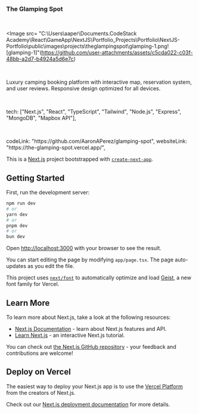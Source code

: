 <h3>
  The Glamping Spot
</h3>
<br>

<Image src=
"C:\Users\aaper\Documents\.CodeStack Academy\React\GameApp\NextJS\Portfolio_Projects\Portfolio\NextJS-Portfolio\public\images\projects\theglampingspot\glamping-1.png![glamping-1]"(https://github.com/user-attachments/assets/c5cda022-c03f-48bb-a2d7-b4924a5d6e7c)

<br>
<p class="text-gray-300 text-sm sm:text-base mb-6 flex-1 line-clamp-5">
  Luxury camping booking platform with interactive map, reservation system, and user reviews. Responsive design optimized for all devices.
</p>
<br>
<p class="text-gray-300 text-sm sm:text-base mb-6 flex-1 line-clamp-5">
 tech: ["Next.js", "React", "TypeScript", "Tailwind", "Node.js", "Express", "MongoDB", "Mapbox API"],
</p>
<br>
<p class="text-gray-300 text-sm sm:text-base mb-6 flex-1 line-clamp-5">
  codeLink: "https://github.com/AaronAPerez/glamping-spot",
    websiteLink: "https://the-glamping-spot.vercel.app/",
</p>


This is a [Next.js](https://nextjs.org) project bootstrapped with [`create-next-app`](https://nextjs.org/docs/app/api-reference/cli/create-next-app).

## Getting Started

First, run the development server:

```bash
npm run dev
# or
yarn dev
# or
pnpm dev
# or
bun dev
```

Open [http://localhost:3000](http://localhost:3000) with your browser to see the result.

You can start editing the page by modifying `app/page.tsx`. The page auto-updates as you edit the file.

This project uses [`next/font`](https://nextjs.org/docs/app/building-your-application/optimizing/fonts) to automatically optimize and load [Geist](https://vercel.com/font), a new font family for Vercel.

## Learn More

To learn more about Next.js, take a look at the following resources:

- [Next.js Documentation](https://nextjs.org/docs) - learn about Next.js features and API.
- [Learn Next.js](https://nextjs.org/learn) - an interactive Next.js tutorial.

You can check out [the Next.js GitHub repository](https://github.com/vercel/next.js) - your feedback and contributions are welcome!

## Deploy on Vercel

The easiest way to deploy your Next.js app is to use the [Vercel Platform](https://vercel.com/new?utm_medium=default-template&filter=next.js&utm_source=create-next-app&utm_campaign=create-next-app-readme) from the creators of Next.js.

Check out our [Next.js deployment documentation](https://nextjs.org/docs/app/building-your-application/deploying) for more details.
